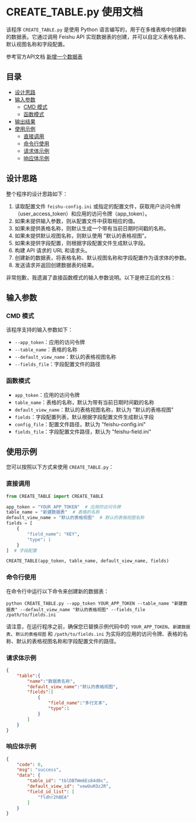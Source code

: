 # CREATE_TABLE.py 使用文档

该程序 `CREATE_TABLE.py` 是使用 Python 语言编写的，用于在多维表格中创建新的数据表。它通过调用 Feishu API 实现数据表的创建，并可以自定义表格名称、默认视图名称和字段配置。

参考官方API文档 [新增一个数据表](https://open.feishu.cn/document/server-docs/docs/bitable-v1/app-table/create)

## 目录

- [设计思路](#设计思路)
- [输入参数](#输入参数)
  - [CMD 模式](#cmd-模式)
  - [函数模式](#函数模式)
- [输出结果](#输出结果)
- [使用示例](#使用示例)
  - [直接调用](#直接调用)
  - [命令行使用](#命令行使用)
  - [请求体示例](#请求体示例)
  - [响应体示例](#响应体示例)

## 设计思路

整个程序的设计思路如下：

1. 读取配置文件 `feishu-config.ini` 或指定的配置文件，获取用户访问令牌（user_access_token）和应用的访问令牌（app_token）。
2. 如果未提供输入参数，则从配置文件中获取相应的值。
3. 如果未提供表格名称，则默认生成一个带有当前日期时间戳的名称。
4. 如果未提供默认视图名称，则默认使用 "默认的表格视图"。
5. 如果未提供字段配置，则根据字段配置文件生成默认字段。
6. 构建 API 请求的 URL 和请求头。
7. 创建新的数据表，将表格名称、默认视图名称和字段配置作为请求体的参数。
8. 发送请求并返回创建数据表的结果。

非常抱歉，我遗漏了直接函数模式的输入参数说明。以下是修正后的文档：

## 输入参数

### CMD 模式

该程序支持的输入参数如下：

- `--app_token`：应用的访问令牌
- `--table_name`：表格的名称
- `--default_view_name`：默认的表格视图名称
- `--fields_file`：字段配置文件的路径

### 函数模式

- `app_token`：应用的访问令牌
- `table_name`：表格的名称，默认为带有当前日期时间戳的名称
- `default_view_name`：默认的表格视图名称，默认为 "默认的表格视图"
- `fields`：字段配置列表，默认根据字段配置文件生成默认字段
- `config_file`：配置文件路径，默认为 "feishu-config.ini"
- `fields_file`：字段配置文件路径，默认为 "feishu-field.ini"

## 使用示例

您可以按照以下方式来使用 `CREATE_TABLE.py`：

### 直接调用

```python
from CREATE_TABLE import CREATE_TABLE

app_token = "YOUR_APP_TOKEN"  # 应用的访问令牌
table_name = "新建数据表"  # 表格的名称
default_view_name = "默认的表格视图"  # 默认的表格视图名称
fields = [
    {
        "field_name": "KEY",
        "type": 1
    }
]  # 字段配置

CREATE_TABLE(app_token, table_name, default_view_name, fields)
```

### 命令行使用

在命令行中运行以下命令来创建新的数据表：

```
python CREATE_TABLE.py --app_token YOUR_APP_TOKEN --table_name "新建数据表" --default_view_name "默认的表格视图" --fields_file /path/to/fields.ini
```

请注意，在运行程序之前，确保您已替换示例代码中的 `YOUR_APP_TOKEN`、`新建数据表`、`默认的表格视图` 和 `/path/to/fields.ini` 为实际的应用的访问令牌、表格的名称、默认的表格视图名称和字段配置文件的路径。

### 请求体示例
```json
{
    "table":{
        "name":"数据表名称",
        "default_view_name":"默认的表格视图",
        "fields":[
            {
                "field_name":"多行文本",
                "type":1
            }
        ]
    }
}

```

### 响应体示例
```json
{
    "code": 0,
    "msg": "success",
    "data": {
        "table_id": "tblDBTWm6Es84d8c",
        "default_view_id": "vewUuKOz2R",
        "field_id_list": [
            "fldhr2hBEA"
        ]
    }
}
```